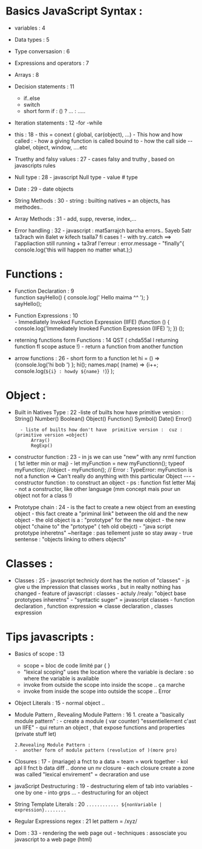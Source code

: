 
# Basics JavaScript Syntax : 

+ variables : 4

+ Data types : 5

+ Type conversasion : 6

+ Expressions and operators : 7

+ Arrays : 8 

+ Decision statements : 11  
    - if..else
    - switch
    - short form if : () ? ... : .....

+ Iteration statements : 12
    -for
    -while


+ this : 18
        - this = conext ( global, car(object), ...)
        - This how and how called : 
            - how a giving function is called  bouind to 
            - how  the call side -- glabel, object, window, ....etc

+ Truethy and falsy values : 27
        - cases falsy and truthy , based on javascripts rules

+ Null type : 28
        - javascript Null type
        - value # type 

+ Date : 29
        - date objects 

+ String Methods : 30
        -  string : builting natives = an objects, has methodes..

+ Array Methods : 31
        - add, supp, reverse, index,...

+ Error handling : 32
        - javascript : mat5arrajch barcha errors..  5ayeb 5atr ta3rach win 8alet w kifech tsalla7 fi cases !
        - with try..catch ==> l'appliaction still running + ta3raf l'erreur : error.message
        - "finally"{ console.log('this will happen no matter what.);}



# Functions :

+ Function Declaration : 9   
        function sayHello() {
         console.log(' Hello maima ^^ ');
        }   
        sayHello();


+ Function Expressions : 10   
        - Immediately Invoked Function Expression (IIFE) 
        (function () { console.log('Immediately Invoked Function Expression (IIFE) '); }) ();


+ reterning functions form Functions : 14     QST ( chda55al l returning function fl scope astuce !)
        - return a function from another function

+ arrow functions : 26 
        - short form to a function 
         let hi = () => {console.log('hi bob ')  };  hi();
         names.map( (name) => {i++; console.log(` ${i} : howdy ${name} ! `)} ); 





# Object :

+ Built in Natives Type  : 22
        -liste of builts how have  primitive version :  
            String()
            Number()
            Boolean()
            Object()
            Function()
            Symbol()
            Date()
            Error()

        - liste of builts how don't have  primitive version :  cuz : (primitive version =object)
            Array()
            RegExp()

        

+ constructor function : 23
        -  in js we can use "new" with any nrml function ( 1st letter min or maj)
        -  let myFunction = new myFunctionn();  typeof myFunction;  //object
        -  myFunction();  // Error : TypeError: myFunction is not a function
        => Can't really do anything with this particular Object 
        ---
        -  constructor function :  to construct an object
        -  ps : function fist letter Maj
        -  not a constructor, like other language (mm concept mais pour un object not for a class !)


+ Prototype chain : 24
       - is the fact to create a new object from an exesting object 
       - this fact create a "priminal link" between the old and the new object
       - the old object is a : "prototype" for the new object
       - the new object "chaine to" the "prtotype" ( teh old obejct)
       - "java script prototype inheretns" ~heritage :  pas tellement juste so stay away
       - true sentense : "objects linking to others objects"





# Classes :

+ Classes : 25
        - javascript technicly dont has the notion of "classes"
        - js give u the impression that classes works , but in  realty nothing has changed
        - feature of javascript : classes
        - actuly /realy: "object base prototypes inheretns"
        - "syntactic suger" = javascript classes
        - function declaration , function expression  => classe declaration , classes expression



# Tips javascripts :

+ Basics of scope : 13
    - scope = bloc de code limité par {  }
    - "lexical scoping" uses the location where the variable is declare : so where the variable is available
    - invoke from outside the scope into inside the scope .. ça marche
    - invoke from inside the scope into outside the scope .. Error


+ Object Literals : 15
        - normal object ..

+ Module Pattern , Revealing Module Pattern : 16
       1. create a "basically module pattern" : 
        - create a module ( var counter) "essentiellement c'ast un IIFE" 
        - qui return an object , that expose functions and properties (private stuff  let)

      2.Revealing Module Pattern : 
      -  another form of module pattern (revolution of )(more pro)



+ Closures  : 17
        - (mariage) a fnct to a data = team = work together
        - kol apl ll fnct b data diff .. donne un nv closure
        - each closure create a zone was called "lexical envirement" = decraration and use


+ javaScript Destructuring : 19
        - destructuring elem of tab into variables 
        - one by one
        - into grps   ...
        - destructuring for an object

+ String Template Literals : 20
        ` ............ ${nonVariable | expression}........  `

+ Regular Expressions regex : 21
        let pattern = /xyz/

+ Dom : 33 
        - rendering the web page out
        - techniques : assosciate you javascript to a web page (html)








